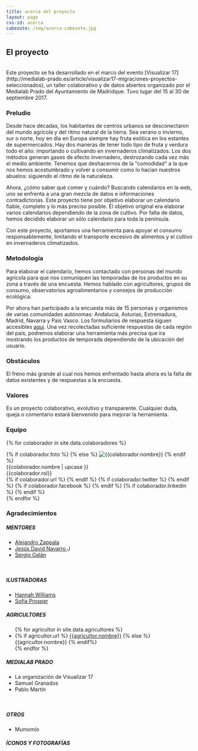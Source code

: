```yaml
---
title: acerca del proyecto
layout: page
css-id: acerca
cabezote: /img/acerca-cabezote.jpg
---
```


## El proyecto
<br>
Este proyecto se ha desarrollado en el marco del evento [Visualizar 17](http://medialab-prado.es/article/visualizar17-migraciones-proyectos-seleccionados), un taller colaborativo y de datos abiertos organizado por el Medialab Prado del Ayuntamiento de Madridque. Tuvo lugar del 15 al 30 de septiembre 2017.

### Preludio
Desde hace décadas, los habitantes de centros urbanos se desconectaron del mundo agrícola y del ritmo natural de la tierra. Sea verano o invierno, sur o norte, hoy en día en Europa siempre hay fruta exótica en los estantes de supermercados. Hay dos maneras de tener todo tipo de fruta y verdura todo el año: importando o cultivando en invernaderos climatizados. Los dos métodos generan gases de efecto invernadero, destrozando cada vez más el medio ambiente. Tenemos que deshacernos de la "comodidad" a la que nos hemos acostumbrado y volver a consumir como lo hacían nuestros abuelos: siguiendo el ritmo de la naturaleza.

Ahora, ¿cómo saber qué comer y cuándo? Buscando calendarios en la web, uno se enfrenta a una gran mezcla de datos e informaciones contradictorias. Este proyecto tiene por objetivo elaborar un calendario fiable, completo y lo más preciso posible. El objetivo original era elaborar varios calendarios dependiendo de la zona de cultivo. Por falta de datos, hemos decidido elaborar un sólo calendario para toda la península.

Con este proyecto, aportamos una herramienta para apoyar el consumo responsablemente, limitando el transporte excesivo de alimentos y el cultivo en invernaderos climatizados.


### Metodología
Para elaborar el calendario, hemos contactado con personas del mundo agrícola para que nos comuniquen las temporadas de los productos en su zona a través de una encuesta. Hemos hablado con agricultores, grupos de consumo, observatorios agroalimentarios y consejos de producción ecológica.

Por ahora han participado a la encuesta más de 15 personas y organismos de varias comunidades autónomas: Andalucía, Asturias, Extremadura, Madrid, Navarra y País Vasco. Los formuliarios de respuesta siguen accesibles [aquí](https://martinez.typeform.com/to/ABbL1V). Una vez recolectadas suficiente respuestas de cada región del país, podremos elaborar una herramienta más precisa que ira mostrando los productos de temporada dependiendo de la ubicación del usuario.

### Obstáculos
El freno más grande al cual nos hemos enfrentado hasta ahora es la falta de datos existentes y de respuestas a la encuesta.

### Valores
Es un proyecto colaborativo, evolutivo y transparente. Cualquier duda, queja o comentario estará bienvenido para mejorar la herramienta.

### Equipo
<div class="row">

{% for colaborador in site.data.colaboradores %}
  <div class="col-sm-4 col-xs-8 colaborador" >
    {% if colaborador.foto %}
    {% else %}
      <img class="img-responsive " src="https://robohash.org/{{colaborador.nombre | url_encode}}" alt="{{colaborador.nombre}}" title="{{colaborador.nombre}}">
    {% endif %}
    <div class="pull-left">
    {{colaborador.nombre | upcase }}<br>
    {{colaborador.rol}}<br>
    </div>
    <div class="pull-right">
    {% if colaborador.url %}
      <a href="{{colaborador.url}}" target="_blank"><i class="fa fa-home"></i></a>
    {% endif %}
    {% if colaborador.twitter %}
      <a href="https://twitter.com/{{colaborador.twitter}}" target="_blank"><i class="fa fa-twitter"></i></a>
    {% endif %}
    {% if colaborador.facebook %}
      <a href="{{colaborador.facebook}}" target="_blank"><i class="fa fa-facebook"></i></a>
    {% endif %}
    {% if colaborador.linkedin %}
      <a href="{{colaborador.linkedin}}" target="_blank"><i class="fa fa-linkedin"></i></a>
    {% endif %}
    </div>
  </div>
{% endfor %}
</div>

### Agradecimientos
<div class="row">
  <div class="col-sm-4 col-xs-8" >
  <h5>MENTORES</h5>
  <ul>
    <li> <a href="https://twitter.com/alayzappala" target="_blank"> Alejandro Zappala </a> </li>
    <li> <a href="https://twitter.com/jesusda" target="_blank"> Jesús David Navarro </a> J</li>
    <li> <a href="https://twitter.com/sergioeclectico" target="_blank"> Sergio Galán </a> </li>
  </ul>
  <br>
  <h5>ILUSTRADORAS</h5>
  <ul>
    <li> <a href="https://twitter.com/LittleMsNimbus" target="_blank"> Hannah Williams </a> </li>
    <li> <a href="https://twitter.com/sofipros" target="_blank"> Sofía Prosper </a> </li>
  </ul>

  </div>
  <div class="col-sm-4 col-xs-8" >
  <h5>AGRICULTORES</h5>
  <ul>
    {% for agricultor in site.data.agricultores %}
    <li>
      {% if agricultor.url %}
        <a href="{{agricultor.url}}">{{agricultor.nombre}}</a>
      {% else %}
        {{agricultor.nombre}}
      {% endif%}
    </li>
    {% endfor %}
  </ul>
  </div>
  <div class="col-sm-4 col-xs-8" >
  <h5>MEDIALAB PRADO</h5>
  <ul>
    <li>La organización de Visualizar 17</li>
    <li>Samuel Granados</li>
    <li>Pablo Martín</li>
  </ul>
  <br>
  <h5>OTROS</h5>
  <ul>
    <li>Mumomío</li>
  </ul>
  </div>
</div>


##### ÍCONOS Y FOTOGRAFÍAS
